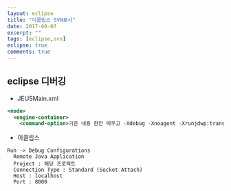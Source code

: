 ```yaml
---
layout: eclipse
title: "이클립스 SVN표시"
date: 2017-09-07
excerpt: ""
tags: [eclipse,svn]
eclipse: true
comments: true
---
```


## eclipse 디버깅

 - JEUSMain.xml  

~~~xml
<node>
  <engine-container>
    <command-option>기존 내용 한칸 띄우고 -Xdebug -Xnoagent -Xrunjdwp:transport=dt_socket,address=8000,server=y,suspend=n -server<command-option>
~~~

 - 이클립스  

~~~
Run -> Debug Configurations
  Remote Java Application
  Project : 해당 프로젝트
  Connection Type : Standard (Socket Attach)
  Host : localhost
  Port : 8000
~~~
